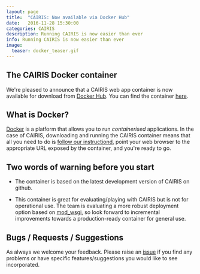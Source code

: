 ```yaml
---
layout: page
title:  "CAIRIS: Now available via Docker Hub"
date:   2016-11-28 15:30:00
categories: CAIRIS
description: Running CAIRIS is now easier than ever
info: Running CAIRIS is now easier than ever
image:
  teaser: docker_teaser.gif
---
```



## The CAIRIS Docker container ##

We're pleased to announce that a CAIRIS web app container is now available for download from [Docker Hub](https://hub.docker.com/explore/).  You can find the container [here](https://hub.docker.com/r/shamalfaily/cairis/).


## What is Docker? ##

[Docker](https://www.docker.com) is a platform that allows you to run *containerised* applications.  In the case of CAIRIS, downloading and running the CAIRIS container means that all you need to do is [follow our instructiond](http://cairis.org/install/#web-application), point your web browser to the appropriate URL exposed by the container, and you're ready to go.  

## Two words of warning before you start ##

* The container is based on the latest development version of CAIRIS on github. 

* This container is great for evaluating/playing with CAIRIS but is not for operational use.  The team is evaluating a more robust deployment option based on [mod_wsgi](https://pypi.python.org/pypi/mod_wsgi), so look forward to incremental improvements towards a production-ready container for general use.

## Bugs / Requests / Suggestions ##

As always we welcome your feedback.  Please raise an [issue](https://github.com/failys/cairis/issues) if you find any problems or have specific features/suggestions you would like to see incorporated.
